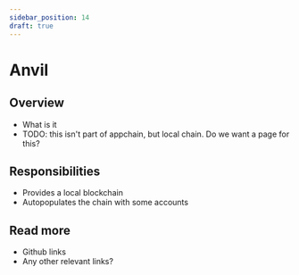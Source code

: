 ```yaml
---
sidebar_position: 14
draft: true
---
```


# Anvil

## Overview

- What is it
- TODO: this isn't part of appchain, but local chain. Do we want a page for this?

## Responsibilities

- Provides a local blockchain
- Autopopulates the chain with some accounts

## Read more

- Github links
- Any other relevant links?